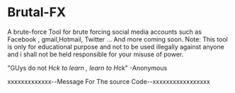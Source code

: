 # Brutal-FX
A brute-force Tool for brute forcing social media accounts such as Facebook , gmail,Hotmail, Twitter ... And more coming soon.
Note: This tool is only for educational purpose and not to be used illegally against anyone and i shall not be held responsible for your misuse of power. 


"GUys do not H*ck to learn , learn to H*ck" 
                              -Anonymous


xxxxxxxxxxxxx--Message For The source Code--xxxxxxxxxxxxxxxxx
